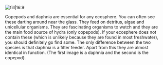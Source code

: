 ![fill|16:9](efaff416f8f91eaee0869229d141cb9b.png)

Copepods and daphnia are essential for any ecosphere. You can often see these darting around near the glass. They feed on detritus, algae and unicellular organisms. They are fascinating organisms to watch and they are the main food source of hydra (only copepods). If your ecosphere does not contain these (which is unlikely because they are found in most freshwater), you should definitely go find some. The only difference between the two species is that daphnia is a filter feeder. Apart from this they are almost identical in function. (The first image is a daphnia and the second is the copepod).